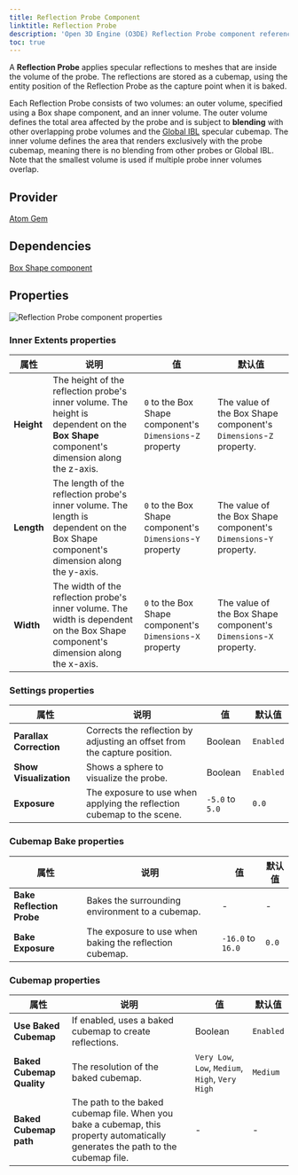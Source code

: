 ```yaml
---
title: Reflection Probe Component
linktitle: Reflection Probe
description: 'Open 3D Engine (O3DE) Reflection Probe component reference.'
toc: true
---
```


A **Reflection Probe** applies specular reflections to meshes that are inside the volume of the probe.  The reflections are stored as a cubemap, using the entity position of the Reflection Probe as the capture point when it is baked.  

Each Reflection Probe consists of two volumes: an outer volume, specified using a Box shape component, and an inner volume.  The outer volume defines the total area affected by the probe and is subject to **blending** with other overlapping probe volumes and the [Global IBL](/docs/user-guide/components/reference/atom/global-skylight-ibl) specular cubemap.  The inner volume defines the area that renders exclusively with the probe cubemap, meaning there is no blending from other probes or Global IBL.  Note that the smallest volume is used if multiple probe inner volumes overlap.


## Provider

[Atom Gem](/docs/user-guide/gems/reference/rendering/atom/atom)


## Dependencies

[Box Shape component](/docs/user-guide/components/reference/shape/box-shape/)


## Properties

![Reflection Probe component properties](/images/user-guide/components/reference/atom/reflection-probe-component-ui.png)
 

### Inner Extents properties

| 属性 | 说明 | 值 | 默认值 |
|-|-|-|-|
| **Height** | The height of the reflection probe's inner volume. The height is dependent on the **Box Shape** component's dimension along the z-axis. | `0` to the Box Shape component's `Dimensions`-`Z` property | The value of the Box Shape component's `Dimensions`-`Z` property. |
| **Length** | The length of the reflection probe's inner volume. The length is dependent on the Box Shape component's dimension along the y-axis. | `0` to the Box Shape component's `Dimensions`-`Y` property| The value of the Box Shape component's `Dimensions`-`Y` property. |
| **Width** | The width of the reflection probe's inner volume. The width is dependent on the Box Shape component's dimension along the x-axis. | `0` to the Box Shape component's `Dimensions`-`X` property| The value of the Box Shape component's `Dimensions`-`X` property. |

### Settings properties

| 属性 | 说明 | 值 | 默认值 |
|-|-|-|-|
| **Parallax Correction** | Corrects the reflection by adjusting an offset from the capture position. | Boolean | `Enabled` |
| **Show Visualization** |  Shows a sphere to visualize the probe. |  Boolean | `Enabled` |
| **Exposure** |  The exposure to use when applying the reflection cubemap to the scene. | `-5.0` to `5.0` | `0.0` |

### Cubemap Bake properties

| 属性 | 说明 | 值 | 默认值 |
|-|-|-|-|
| **Bake Reflection Probe** | Bakes the surrounding environment to a cubemap. | - | - |
| **Bake Exposure** |  The exposure to use when baking the reflection cubemap. | `-16.0` to `16.0` | `0.0` |

### Cubemap properties

| 属性 | 说明 | 值 | 默认值 |
|-|-|-|-|
| **Use Baked Cubemap** | If enabled, uses a baked cubemap to create reflections. | Boolean | `Enabled` |
| **Baked Cubemap Quality** | The resolution of the baked cubemap. | `Very Low`, `Low`, `Medium`, `High`, `Very High` | `Medium` |
| **Baked Cubemap path** |  The path to the baked cubemap file. When you bake a cubemap, this property automatically generates the path to the cubemap file. | - | - |
